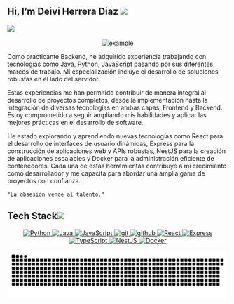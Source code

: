 ## Hi, I’m Deivi Herrera Diaz <img src = "https://raw.githubusercontent.com/MartinHeinz/MartinHeinz/master/wave.gif" width = 30px> 
<p>
  <a href="https://github.com/DeiviHerreraDiaz09"><img src="https://readme-typing-svg.herokuapp.com?&font=IBM+Plex+Sans&color=abcdef&size=20&lines=Welcome+to+my+GitHub+Profile!" /></a>
</p>

<p align ="center">
  
  <a href="mailto:herreradiazdeivistiven2004@gmail.com?subject=Feedback%20From%20Github&body=Hello," target="_blank">
    <img src="https://img.shields.io/badge/Gmail-D14836?style=for-the-badge&logo=gmail&logoColor=white" alt="example"/>
  </a>
  </p>


<p>Como practicante Backend, he adquirido experiencia trabajando con tecnologías como Java, Python, JavaScript pasando por sus diferentes marcos de trabajo. Mi especialización incluye el desarrollo de soluciones robustas en el lado del servidor. 


Estas experiencias me han permitido contribuir de manera integral al desarrollo de proyectos completos, desde la implementación hasta la integración de diversas tecnologías en ambas capas, Frontend y Backend. Estoy comprometido a seguir ampliando mis habilidades y aplicar las mejores prácticas en el desarrollo de software.

He estado explorando y aprendiendo nuevas tecnologías como React para el desarrollo de interfaces de usuario dinámicas, Express para la construcción de aplicaciones web y APIs robustas, NestJS para la creación de aplicaciones escalables y Docker para la administración eficiente de contenedores. Cada una de estas herramientas contribuye a mi crecimiento como desarrollador y me capacita para abordar una amplia gama de proyectos con confianza.


```
"La obsesión vence al talento." 
```
</p>


## Tech Stack<img src = "https://media2.giphy.com/media/QssGEmpkyEOhBCb7e1/giphy.gif?cid=ecf05e47a0n3gi1bfqntqmob8g9aid1oyj2wr3ds3mg700bl&rid=giphy.gif" width = 32px> 

<p align="center">
  <a href="https://www.python.org" target="_blank">
    <img alt="Python" src="https://img.shields.io/badge/Python-3776AB?style=for-the-badge&logo=python&logoColor=white">
  </a>
  <a href="https://www.java.com" target="_blank">
    <img alt="Java" src="https://img.shields.io/badge/Java-007396?style=for-the-badge&logo=java&logoColor=white">
  </a>
  <a href="https://developer.mozilla.org/en-US/docs/Web/JavaScript" target="_blank">
    <img alt="JavaScript" src="https://img.shields.io/badge/JavaScript-F7DF1E?style=for-the-badge&logo=javascript&logoColor=black">
  </a>
  <a href="https://git-scm.com/" target="_blank">
    <img src="https://img.shields.io/badge/git-F05032.svg?style=for-the-badge&logo=git&logoColor=white"
      alt="git"/>
  </a>
  <a href="https://github.com/ELanza-48" target="_blank">
    <img src="https://img.shields.io/badge/github-181717.svg?style=for-the-badge&logo=github&logoColor=white" alt="github" />
  </a>
  </a>
  <a href="https://reactjs.org/">
    <img alt="React" src="https://img.shields.io/badge/React-61DAFB?style=for-the-badge&logo=react&logoColor=black">
  </a>
   <a href="https://expressjs.com/">
    <img alt="Express" src="https://img.shields.io/badge/Express-000000?style=for-the-badge&logo=express&logoColor=white">
  </a>
  <a href="https://www.typescriptlang.org/">
    <img alt="TypeScript" src="https://img.shields.io/badge/TypeScript-3178C6?style=for-the-badge&logo=typescript&logoColor=white">
  </a>
   <a href="https://nestjs.com/">
    <img alt="NestJS" src="https://img.shields.io/badge/NestJS-E0234E?style=for-the-badge&logo=nestjs&logoColor=white">
  </a>
  <a href="https://www.docker.com/">
    <img alt="Docker" src="https://img.shields.io/badge/Docker-2496ED?style=for-the-badge&logo=docker&logoColor=white">
 
 
![snake gif](https://github.com/TekyaygilFethi/TekyaygilFethi/blob/output/github-contribution-grid-snake.svg)
</p>
